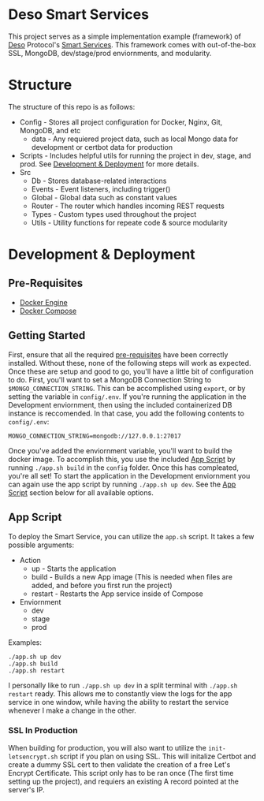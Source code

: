 # Deso Smart Services
This project serves as a simple implementation example (framework) of [Deso](https://deso.org) Protocol's [Smart Services](https://www.deso.org/blog/smart-services). This framework comes with out-of-the-box SSL, MongoDB, dev/stage/prod enviornments, and modularity.

# Structure
The structure of this repo is as follows:

- Config - Stores all project configuration for Docker, Nginx, Git, MongoDB, and etc
    - data - Any requiered project data, such as local Mongo data for development or certbot data for production
- Scripts - Includes helpful utils for running the project in dev, stage, and prod. See [Development & Deployment](#development-and-deployment) for more details.
- Src
    - Db - Stores database-related interactions
    - Events - Event listeners, including trigger()
    - Global - Global data such as constant values
    - Router - The router which handles incoming REST requests
    - Types - Custom types used throughout the project
    - Utils - Utility functions for repeate code & source modularity

# Development & Deployment

## Pre-Requisites
- [Docker Engine](https://docs.docker.com/engine/install/)
- [Docker Compose](https://docs.docker.com/compose/install/)

## Getting Started
First, ensure that all the required [pre-requisites](pre-requisites) have been correctly installed. Without these, none of the following steps will work as expected. Once these are setup and good to go, you'll have a little bit of configuration to do. First, you'll want to set a MongoDB Connection String to `$MONGO_CONNECTION_STRING`. This can be accomplished using `export`, or by setting the variable in `config/.env`. If you're running the application in the Development enviornment, then using the included containerized DB instance is reccomended. In that case, you add the following contents to `config/.env`:
```
MONGO_CONNECTION_STRING=mongodb://127.0.0.1:27017
``` 

Once you've added the enviornment variable, you'll want to build the docker image. To accomplish this, you use the included [App Script](#app-script) by running `./app.sh build` in the `config` folder. Once this has compleated, you're all set! To start the application in the Development enviornment you can again use the app script by running `./app.sh up dev`. See the [App Script](#app-script) section below for all available options.

## App Script
To deploy the Smart Service, you can utilize the `app.sh` script. It takes a few possible arguments:

- Action
    - up - Starts the application
    - build - Builds a new App image (This is needed when files are added, and before you first run the project)
    - restart - Restarts the App service inside of Compose
- Enviornment
    - dev
    - stage
    - prod

Examples:
```
./app.sh up dev
./app.sh build
./app.sh restart
```

I personally like to run `./app.sh up dev` in a split terminal with `./app.sh restart` ready. This allows me to constantly view the logs for the app service in one window, while having the ability to restart the service whenever I make a change in the other.

### SSL In Production
When building for production, you will also want to utilize the `init-letsencrypt.sh` script if you plan on using SSL. This will initalize Certbot and create a dummy SSL cert to then validate the creation of a free Let's Encrypt Certificate. This script only has to be ran once (The first time setting up the project), and requiers an existing A record pointed at the server's IP.
